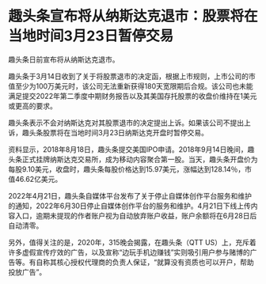# 趣头条宣布将从纳斯达克退市：股票将在当地时间3月23日暂停交易

趣头条日前宣布将从纳斯达克退市。

趣头条于3月14日收到了关于将股票退市的决定函，根据上市规则，上市公司的市值至少为100万美元时，该公司无法重新获得180天宽限期后合规。该公司也未能满足提交2022年第二季度中期财务报告以及其美国存托股票的收盘价维持在1美元或更高的要求。

趣头条表示不会对纳斯达克对其股票退市的决定提出上诉。如果该公司不提出上诉，趣头条股票将在当地时间3月23日纳斯达克开盘时暂停交易。

资料显示，2018年8月18日，趣头条提交美国IPO申请。2018年9月14日晚间，趣头条正式挂牌纳斯达克交易所，成为移动内容聚合第一股。当天，趣头条开盘价为每股9.10美元，收盘时，趣头条每股价格达到15.97美元，涨幅达到128.14％，市值46.62亿美元。

2022年4月21日，趣头条自媒体平台发布了关于停止自媒体创作平台服务和维护的通知，2022年6月30日停止自媒体创作平台的服务和维护。4月21日下线上传内容入口，逾期未提现的作者账户视为自动放弃账户收益，账户余额将在6月28日后自动清零。

另外，值得关注的是，2020年，315晚会揭露，在趣头条（QTT
US）上，充斥着许多虚假宣传疗效的广告，以及宣称“边玩手机边赚钱”实则吸引用户参与赌博的广告等。有自称其核心授权代理商的负责人保证，“就算没有资质也可以开户，帮助投放广告”。

